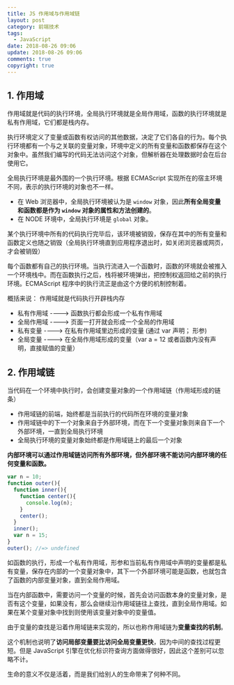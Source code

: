 ```yaml
---
title: JS 作用域与作用域链
layout: post
category: 前端技术
tags:
  - JavaScript
date: 2018-08-26 09:06
update: 2018-08-26 09:06
comments: true
copyright: true
---
```


## 1. 作用域
作用域就是代码的执行环境，全局执行环境就是全局作用域，函数的执行环境就是私有作用域，它们都是栈内存。

执行环境定义了变量或函数有权访问的其他数据，决定了它们各自的行为。每个执行环境都有一个与之关联的变量对象，环境中定义的所有变量和函数都保存在这个对象中。虽然我们编写的代码无法访问这个对象，但解析器在处理数据时会在后台使用它。

<!-- more -->

全局执行环境是最外围的一个执行环境。根据 ECMAScript 实现所在的宿主环境不同，表示的执行环境的对象也不一样。

- 在 Web 浏览器中，全局执行环境被认为是 `window` 对象，因此**所有全局变量和函数都是作为 `window` 对象的属性和方法创建的**。
- 在 NODE 环境中，全局执行环境是 `global` 对象。

某个执行环境中所有的代码执行完毕后，该环境被销毁，保存在其中的所有变量和函数定义也随之销毁（全局执行环境直到应用程序退出时，如关闭浏览器或网页，才会被销毁）

每个函数都有自己的执行环境。当执行流进入一个函数时，函数的环境就会被推入一个环境栈中。而在函数执行之后，栈将被环境弹出，把控制权返回给之前的执行环境。ECMAScript 程序中的执行流正是由这个方便的机制控制着。

概括来说：
作用域就是代码执行开辟栈内存

- 私有作用域  ----> 函数执行都会形成一个私有作用域
- 全局作用域  ----> 页面一打开就会形成一个全局的作用域
- 私有变量   ----> 在私有作用域里边形成的变量 (通过 var 声明； 形参)
- 全局变量   ----> 在全局作用域形成的变量（var a = 12 或者函数内没有声明，直接赋值的变量）

## 2. 作用域链
当代码在一个环境中执行时，会创建变量对象的一个作用域链（作用域形成的链条）

- 作用域链的前端，始终都是当前执行的代码所在环境的变量对象
- 作用域链中的下一个对象来自于外部环境，而在下一个变量对象则来自下一个外部环境，一直到全局执行环境
- 全局执行环境的变量对象始终都是作用域链上的最后一个对象

**内部环境可以通过作用域链访问所有外部环境，但外部环境不能访问内部环境的任何变量和函数。**
``` javascript
var n = 10;
function outer(){
  function inner(){
    function center(){
      console.log(n);
    }
    center();
  }
  inner();
  var n = 15;
}
outer(); //=> undefined
```

如函数的执行，形成一个私有作用域，形参和当前私有作用域中声明的变量都是私有变量，保存在内部的一个变量对象中，其下一个外部环境可能是函数，也就包含了函数的内部变量对象，直到全局作用域。

当在内部函数中，需要访问一个变量的时候，首先会访问函数本身的变量对象，是否有这个变量，如果没有，那么会继续沿作用域链往上查找，直到全局作用域。如果在某个变量对象中找到则使用该变量对象中的变量值。

由于变量的查找是沿着作用域链来实现的，所以也称作用域链为**变量查找的机制**。

这个机制也说明了**访问局部变量要比访问全局变量更快**，因为中间的查找过程更短。但是 JavaScript 引擎在优化标识符查询方面做得很好，因此这个差别可以忽略不计。

<Quote>生命的意义不仅是活着，而是我们给别人的生命带来了何种不同。</Quote>
